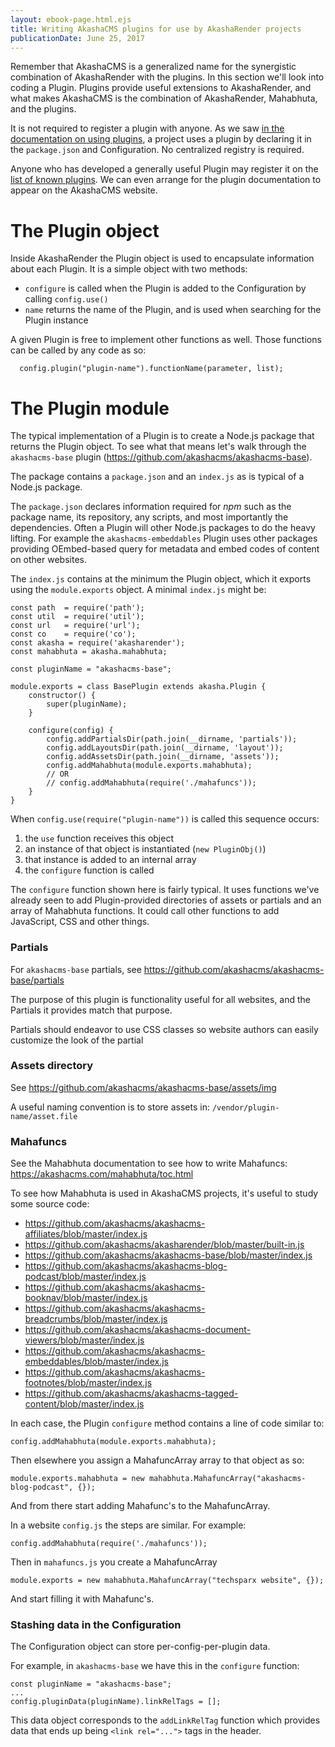 ```yaml
---
layout: ebook-page.html.ejs
title: Writing AkashaCMS plugins for use by AkashaRender projects
publicationDate: June 25, 2017
---
```


Remember that AkashaCMS is a generalized name for the synergistic combination of AkashaRender with the plugins.  In this section we'll look into coding a Plugin.  Plugins provide useful extensions to AkashaRender, and what makes AkashaCMS is the combination of AkashaRender, Mahabhuta, and the plugins.

It is not required to register a plugin with anyone.  As we saw [in the documentation on using plugins](plugins-using.html), a project uses a plugin by declaring it in the `package.json` and Configuration.  No centralized registry is required.  

Anyone who has developed a generally useful Plugin may register it on the [list of known plugins](https://akashacms.com/plugins/index.html).  We can even arrange for the plugin documentation to appear on the AkashaCMS website.

# The Plugin object

Inside AkashaRender the Plugin object is used to encapsulate information about each Plugin.  It is a simple object with two methods:

* `configure` is called when the Plugin is added to the Configuration by calling `config.use()`
* `name` returns the name of the Plugin, and is used when searching for the Plugin instance

A given Plugin is free to implement other functions as well.  Those functions can be called by any code as so:

```
  config.plugin("plugin-name").functionName(parameter, list);
```

# The Plugin module

The typical implementation of a Plugin is to create a Node.js package that returns the Plugin object.  To see what that means let's walk through the `akashacms-base` plugin (https://github.com/akashacms/akashacms-base).

The package contains a `package.json` and an `index.js` as is typical of a Node.js package.  

The `package.json` declares information required for _npm_ such as the package name, its repository, any scripts, and most importantly the dependencies.  Often a Plugin will other Node.js packages to do the heavy lifting.  For example the `akashacms-embeddables` Plugin uses other packages providing OEmbed-based query for metadata and embed codes of content on other websites.

The `index.js` contains at the minimum the Plugin object, which it exports using the `module.exports` object.  A minimal `index.js` might be:

```
const path  = require('path');
const util  = require('util');
const url   = require('url');
const co    = require('co');
const akasha = require('akasharender');
const mahabhuta = akasha.mahabhuta;

const pluginName = "akashacms-base";

module.exports = class BasePlugin extends akasha.Plugin {
    constructor() {
        super(pluginName);
    }

    configure(config) {
        config.addPartialsDir(path.join(__dirname, 'partials'));
        config.addLayoutsDir(path.join(__dirname, 'layout'));
        config.addAssetsDir(path.join(__dirname, 'assets'));
        config.addMahabhuta(module.exports.mahabhuta);
        // OR
        // config.addMahabhuta(require('./mahafuncs'));
    }
}
```

When `config.use(require("plugin-name"))` is called this sequence occurs:
1. the `use` function receives this object
1. an instance of that object is instantiated (`new PluginObj()`)
1. that instance is added to an internal array
1. the `configure` function is called

The `configure` function shown here is fairly typical.  It uses functions we've already seen to add Plugin-provided directories of assets or partials and an array of Mahabhuta functions.  It could call other functions to add JavaScript, CSS and other things.

### Partials

For `akashacms-base` partials, see https://github.com/akashacms/akashacms-base/partials

The purpose of this plugin is functionality useful for all websites, and the Partials it provides match that purpose.  

Partials should endeavor to use CSS classes so website authors can easily customize the look of the partial

### Assets directory

See https://github.com/akashacms/akashacms-base/assets/img

A useful naming convention is to store assets in: `/vendor/plugin-name/asset.file`

### Mahafuncs

See the Mahabhuta documentation to see how to write Mahafuncs: https://akashacms.com/mahabhuta/toc.html

To see how Mahabhuta is used in AkashaCMS projects, it's useful to study some source code:

* https://github.com/akashacms/akashacms-affiliates/blob/master/index.js
* https://github.com/akashacms/akasharender/blob/master/built-in.js
* https://github.com/akashacms/akashacms-base/blob/master/index.js
* https://github.com/akashacms/akashacms-blog-podcast/blob/master/index.js
* https://github.com/akashacms/akashacms-booknav/blob/master/index.js
* https://github.com/akashacms/akashacms-breadcrumbs/blob/master/index.js
* https://github.com/akashacms/akashacms-document-viewers/blob/master/index.js
* https://github.com/akashacms/akashacms-embeddables/blob/master/index.js
* https://github.com/akashacms/akashacms-footnotes/blob/master/index.js
* https://github.com/akashacms/akashacms-tagged-content/blob/master/index.js

In each case, the Plugin `configure` method contains a line of code similar to:

```
config.addMahabhuta(module.exports.mahabhuta);
```

Then elsewhere you assign a MahafuncArray array to that object as so:

```
module.exports.mahabhuta = new mahabhuta.MahafuncArray("akashacms-blog-podcast", {});
```

And from there start adding Mahafunc's to the MahafuncArray.

In a website `config.js` the steps are similar.  For example:

```
config.addMahabhuta(require('./mahafuncs'));
```

Then in `mahafuncs.js` you create a MahafuncArray

```
module.exports = new mahabhuta.MahafuncArray("techsparx website", {});
```

And start filling it with Mahafunc's.

### Stashing data in the Configuration

The Configuration object can store per-config-per-plugin data.

For example, in `akashacms-base` we have this in the `configure` function:

```
const pluginName = "akashacms-base";
...
config.pluginData(pluginName).linkRelTags = [];
```

This data object corresponds to the `addLinkRelTag` function which provides data that ends up being `<link rel="...">` tags in the header.

